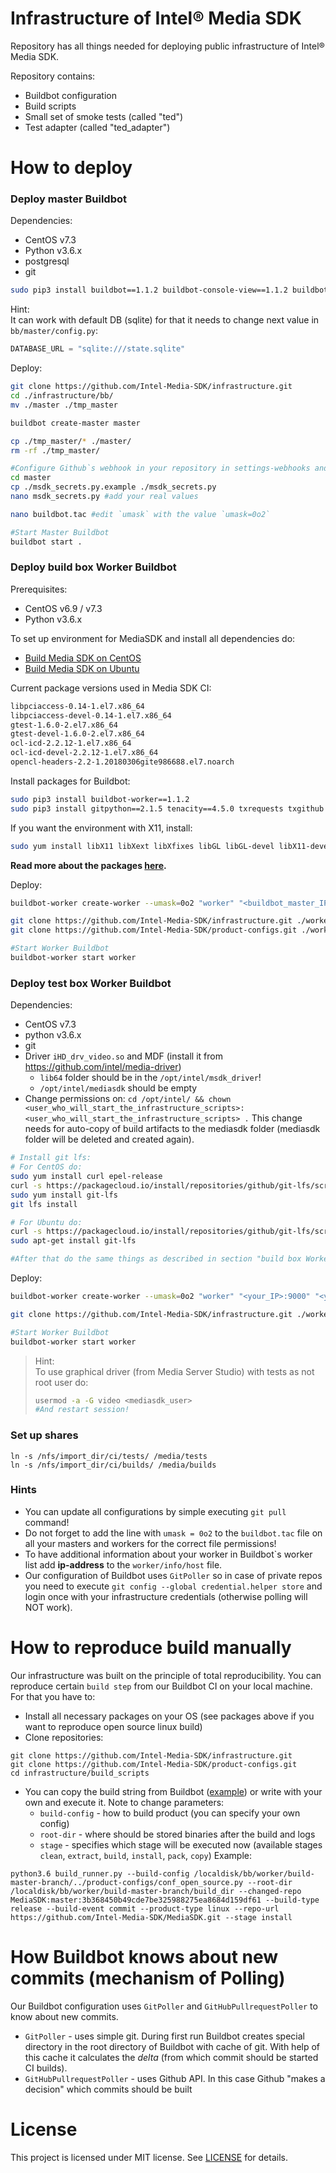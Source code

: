 # Infrastructure of Intel® Media SDK
Repository has all things needed for deploying public infrastructure of Intel® Media SDK.  
  
Repository contains:  
- Buildbot configuration
- Build scripts
- Small set of smoke tests (called "ted")
- Test adapter (called "ted_adapter")


# How to deploy
### Deploy master Buildbot
Dependencies:
- CentOS v7.3
- Python v3.6.x
- postgresql
- git

```bash
sudo pip3 install buildbot==1.1.2 buildbot-console-view==1.1.2 buildbot-www==1.1.2
```
Hint:  
It can work with default DB (sqlite) for that it needs to change next value in `bb/master/config.py`:
```python
DATABASE_URL = "sqlite:///state.sqlite"
```

Deploy:
```bash
git clone https://github.com/Intel-Media-SDK/infrastructure.git
cd ./infrastructure/bb/
mv ./master ./tmp_master

buildbot create-master master

cp ./tmp_master/* ./master/
rm -rf ./tmp_master/

#Configure Github`s webhook in your repository in settings-webhooks and create Github`s token after that do:
cd master
cp ./msdk_secrets.py.example ./msdk_secrets.py
nano msdk_secrets.py #add your real values

nano buildbot.tac #edit `umask` with the value `umask=0o2`

#Start Master Buildbot
buildbot start .
```
### Deploy build box Worker Buildbot
Prerequisites:
- CentOS v6.9 / v7.3
- Python v3.6.x

To set up environment for MediaSDK and install all dependencies do:
- [Build Media SDK on CentOS](https://github.com/Intel-Media-SDK/MediaSDK/wiki/Build-Media-SDK-on-CentOS)
- [Build Media SDK on Ubuntu](https://github.com/Intel-Media-SDK/MediaSDK/wiki/Build-Media-SDK-on-Ubuntu)

Current package versions used in Media SDK CI:
```bash
libpciaccess-0.14-1.el7.x86_64
libpciaccess-devel-0.14-1.el7.x86_64
gtest-1.6.0-2.el7.x86_64
gtest-devel-1.6.0-2.el7.x86_64
ocl-icd-2.2.12-1.el7.x86_64
ocl-icd-devel-2.2.12-1.el7.x86_64
opencl-headers-2.2-1.20180306gite986688.el7.noarch
```
Install packages for Buildbot:
```bash
sudo pip3 install buildbot-worker==1.1.2
sudo pip3 install gitpython==2.1.5 tenacity==4.5.0 txrequests txgithub service_identity
```
If you want the environment with X11, install:
```bash
sudo yum install libX11 libXext libXfixes libGL libGL-devel libX11-devel 
```
**Read more about the packages [here](docs/packages.md).**

Deploy:
```bash
buildbot-worker create-worker --umask=0o2 "worker" "<buildbot_master_IP>:9000" "<your_worker_name>" "pass"

git clone https://github.com/Intel-Media-SDK/infrastructure.git ./worker/infrastructure
git clone https://github.com/Intel-Media-SDK/product-configs.git ./worker/product-configs

#Start Worker Buildbot
buildbot-worker start worker
```

### Deploy test box Worker Buildbot
Dependencies:
- CentOS v7.3
- python v3.6.x
- git
- Driver `iHD_drv_video.so` and MDF (install it from https://github.com/intel/media-driver)
    - `lib64` folder should be in the `/opt/intel/msdk_driver`!
    - `/opt/intel/mediasdk` should be empty
- Change permissions on: `cd /opt/intel/ && chown <user_who_will_start_the_infrastructure_scripts>:<user_who_will_start_the_infrastructure_scripts> .` This change needs for auto-copy of build artifacts to the mediasdk folder (mediasdk folder will be deleted and created again).

```bash
# Install git lfs:
# For CentOS do:
sudo yum install curl epel-release
curl -s https://packagecloud.io/install/repositories/github/git-lfs/script.rpm.sh | sudo bash
sudo yum install git-lfs
git lfs install

# For Ubuntu do:
curl -s https://packagecloud.io/install/repositories/github/git-lfs/script.deb.sh | sudo bash
sudo apt-get install git-lfs

#After that do the same things as described in section "build box Worker"
```

Deploy:
```bash
buildbot-worker create-worker --umask=0o2 "worker" "<your_IP>:9000" "<your_worker_name>" "pass"

git clone https://github.com/Intel-Media-SDK/infrastructure.git ./worker/infrastructure

#Start Worker Buildbot
buildbot-worker start worker
```
>Hint:  
>To use graphical driver (from Media Server Studio) with tests as not root user do: 
>```bash
>usermod -a -G video <mediasdk_user>
>#And restart session!
>```

### Set up shares
```
ln -s /nfs/import_dir/ci/tests/ /media/tests
ln -s /nfs/import_dir/ci/builds/ /media/builds
```

### Hints
- You can update all configurations by simple executing `git pull` command!
- Do not forget to add the line with `umask = 0o2` to the `buildbot.tac` file on all your masters and workers for the correct file permissions!
- To have additional information about your worker in Buildbot\`s worker list add **ip-address** to the `worker/info/host` file.
- Our configuration of Buildbot uses `GitPoller` so in case of private repos you need to execute `git config --global credential.helper store` and login once with your infrastructure credentials (otherwise polling will NOT work).

# How to reproduce build manually 
Our infrastructure was built on the principle of total reproducibility. You can reproduce certain `build step` from our Buildbot CI on your local machine. For that you have to:  
- Install all necessary packages on your OS (see packages above if you want to reproduce open source linux build)
- Clone repositories:
```
git clone https://github.com/Intel-Media-SDK/infrastructure.git
git clone https://github.com/Intel-Media-SDK/product-configs.git
cd infrastructure/build_scripts
```
- You can copy the build string from Buildbot ([example](http://mediasdk.intel.com/buildbot/#/builders/3/builds/122/steps/3/logs/stdio)) or write with your own and execute it. Note to change parameters: 
    - `build-config` - how to build product (you can specify your own config)
    - `root-dir` - where should be stored binaries after the build and logs
    - `stage` - specifies which stage will be executed now (available stages `clean`, `extract`, `build`, `install`, `pack`, `copy`)
Example:
```
python3.6 build_runner.py --build-config /localdisk/bb/worker/build-master-branch/../product-configs/conf_open_source.py --root-dir /localdisk/bb/worker/build-master-branch/build_dir --changed-repo MediaSDK:master:3b368450b49cde7be325988275ea8684d159df61 --build-type release --build-event commit --product-type linux --repo-url https://github.com/Intel-Media-SDK/MediaSDK.git --stage install
```

# How Buildbot knows about new commits (mechanism of Polling)
Our Buildbot configuration uses `GitPoller` and `GitHubPullrequestPoller` to know about new commits.  
- `GitPoller` - uses simple git. During first run Buildbot creates special directory in the root directory of Buildbot with cache of git. With help of this cache it calculates the *delta* (from which commit should be started CI builds).
- `GitHubPullrequestPoller` - uses Github API. In this case Github "makes a decision" which commits should be built

# License
This project is licensed under MIT license. See [LICENSE](./LICENSE) for details.
